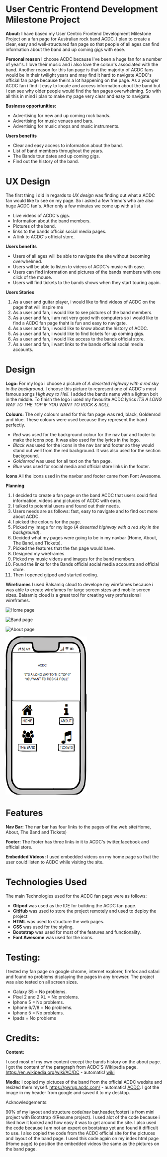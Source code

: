 # User Centric Frontend Development Milestone Project

**About:** I have based my User Centric Frontend Development Milestone Project on a fan page for Australian rock band ACDC.
I plan to create a clear, easy and well-structured fan page so that people of all ages can find information about the band 
and up coming gigs with ease.

**Personal reason** I choose ACDC because I've been a huge fan for a number of year's.
I love their music and i also love the colour's associated with the band. Another reason for this fan page is that the majority
of ACDC fans would be in their twilight years and may find it hard to navigate ACDC's official fan page because theirs a lot happening
on the page. As a younger ACDC fan i find it easy to locate and access information about the band but i can see why older people would 
find the fan pages overwhelming. So with all this in mind i plan to make my page very clear and easy to navigate. 

**Business opportunities:**
* Advertising for new and up coming rock bands.
* Advertising for music venues and bars.
* Advertising for music shops and music instruments.

**Users benefits**
* Clear and easy access to information about the band.
* List of band members throughout the years.
* The Bands tour dates and up coming gigs.
* Find out the history of the band.

# UX Design 

The first thing i did in regards to *UX design* was finding out what a ACDC fan would like to see on my page.
So i asked a few friend's who are also huge ACDC fan's. After only a few minutes we come up with a list.
* Live videos of ACDC's gigs.
* Information about the band members.
* Pictures of the band.
* links to the bands official social media pages.
* A link to ACDC's official store.

**Users benefits**
* Users of all ages will be able to navigate the site without becoming overwhelmed.
* Users will be able to listen to videos of ACDC's music with ease.
* Users can find information and pictures of the bands members with one click of the mouse.
* Users will find tickets to the bands shows when they start touring again. 

**Users Stories**
1. As a user and guitar player, i would like to find videos of ACDC on the page that will inspire me 
2. As a user and fan, i would like to see pictures of the band members.
3. As a user and fan, i am not very good with computers so i would like to find a ACDC fan page thaht is fun and easy to navigate.
4. As a user and fan, i would like to know about the history of ACDC.
5. As a user and fan, i would like to find tickets for up coming gigs.
6. As a user and fan, i would like access to the bands official store.
7. As a user and fan, i want links to the bands official social media accounts.

# Design

**Logo:**
For my logo i choose a picture of *A deserted highway with a red sky in the background*. I choose this picture to represent
one of ACDC's most famous songs *Highway to Hell*. I added the bands name with a lighten bolt in the middle. To finish the logo i 
used my favourite ACDC lyrics *ITS A LONG WAY TO THE TOP IF YOU WANT TO ROCK & ROLL*

**Colours:**
The only colours used for this fan page was red, black, Goldenrod and blue. These colours were used because they represent the band perfectly.
* *Red* was used for the background colour for the nav bar and footer to make the icons pop. It was also used for the lyrics in the logo.
* *Black* was used for the icons in the nav bar and footer so they would stand out well from the red background. It was also used for the section background.
* *Goldenrod* was used for all text on the fan page.
* *Blue* was used for social media and official store links in the footer.

**Icons**
All the icons used in the navbar and footer came from Font Awesome.

**Planning**

1. I decided to create a fan page on the band ACDC that users could find information, videos and pictuces of ACDC with ease.
2. I talked to potential users and found out their needs.
3. Users needs are as follows: fast, easy to navigate and to find out more about ACDC.
4. I picked the colours for the page.
5. Picked my image for my logo (*A deserted highway with a red sky in the background*).
6. Decided what my pages were going to be in my navbar (Home, About, The Band, and Tickets).
7. Picked the features that the fan page would have.
8. Designed my wireframes.
9. Picked my music videos and images for the band members.
10. Found the links for the Bands official social media accounts and official store.
11. Then i opened gitpod and started coding.

**Wireframes**
I used Balsamiq cloud to develope my wirefames because i was able to create wirefames for large screen sizes and mobile screen sizes.
Balsamiq cloud is a great tool for creating very professional wireframes.

![Home page](/wireframes/index.html.png)


![Band page](/wireframes/band.html.png)


![About page](/wireframes/about.html.png)


![Mobile view](/wireframes/ACDC.mobile.png)

# Features

**Nav Bar:** The nar bar has four links to the pages of the web site(Home, About, The Band and Tickets) 

**Footer:** The footer has three links in it to ACDC's twitter,facebook and official store.

**Embedded Videos:** I used embedded videos on my home page so that the user could listen to ACDC while visiting the site.

# Technologies Used
The main Technologies used for the ACDC fan page were as follows:
* **Gitpod** was used as the IDE for building the ACDC fan page.
* **GitHub** was used to store the project remotely and used to deploy the project
* **HTML** was used to structure the web pages.
* **CSS** was used for the styling.
* **Bootstrap** was used for most of the features and functionality.
* **Font Awesome** was used for the icons.

 # Testing:
 I tested my fan page on google chrome, internet explorer, firefox and safari and found no problems displaying the pages
 in any browser. The project was also tested on all screen sizes.
* Galaxy S5 = No problems.
* Pixel 2 and 2 XL = No problems.
* Iphone 5 = No problems.
* Iphone 6/7/8 = No problems.
* Iphone 5 = No problems.
* Ipads = No problems

# Credits:
**Content:**

I used most of my own content except the bands history on the about page. 
I got the content of the paragraph from ACDC'S Wikipedia page.
https://en.wikipedia.org/wiki/AC/DC - automatic!
[wiki](https://en.wikipedia.org/wiki/AC/DC)

**Media:**
I copied my pictuces of the band from the official ACDC wedsite and resized them myself.
https://pwrup.acdc.com/ - automatic!
[ACDC](https://pwrup.acdc.com/).
I got the image in my header from google and saved it to my desktop.



Acknowledgements:

90% of my layout and structure code(nav bar,header,footer) is from mini project with Bootstrap 4(Resume project).
I used alot of the code because i liked how it looked and how easy it was to get around the site.
I also used the code because i am not an expert on bootstrap yet and found it difficult to use.
I also copied the code from the ACDC official site for the pictuces and layout of the band page. 
I used this code again on my index html page (Home page) to position the embedded videos the same as the pictures on the band page.